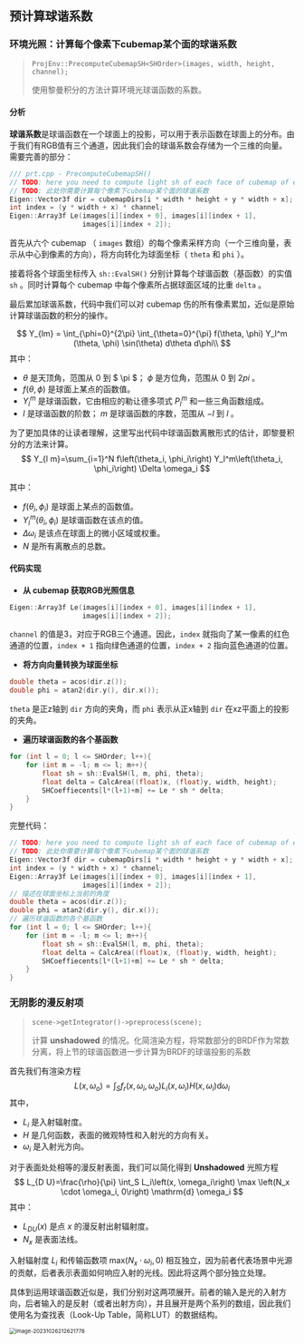 ## 预计算球谐系数

### 环境光照：计算每个像素下cubemap某个面的球谐系数

>`ProjEnv::PrecomputeCubemapSH<SHOrder>(images, width, height, channel);`
>
>使用黎曼积分的方法计算环境光球谐函数的系数。

#### 分析

**球谐系数**是球谐函数在一个球面上的投影，可以用于表示函数在球面上的分布。由于我们有RGB值有三个通道，因此我们会的球谐系数会存储为一个三维的向量。需要完善的部分：

```c++
/// prt.cpp - PrecomputeCubemapSH()
// TODO: here you need to compute light sh of each face of cubemap of each pixel
// TODO: 此处你需要计算每个像素下cubemap某个面的球谐系数
Eigen::Vector3f dir = cubemapDirs[i * width * height + y * width + x];
int index = (y * width + x) * channel;
Eigen::Array3f Le(images[i][index + 0], images[i][index + 1],
                  images[i][index + 2]);
```

首先从六个 cubemap （ `images` 数组）的每个像素采样方向（一个三维向量，表示从中心到像素的方向），将方向转化为球面坐标（ `theta` 和 `phi` ）。

接着将各个球面坐标传入 `sh::EvalSH()` 分别计算每个球谐函数（基函数）的实值 `sh` 。同时计算每个 cubemap 中每个像素所占据球面区域的比重 `delta` 。

最后累加球谐系数，代码中我们可以对 cubemap 伤的所有像素累加，近似是原始计算球谐函数的积分的操作。

$$
Y_{lm} = \int_{\phi=0}^{2\pi} \int_{\theta=0}^{\pi} f(\theta, \phi) Y_l^m (\theta, \phi) \sin(\theta) d\theta d\phi\\
$$
其中：
-  $\theta$  是天顶角，范围从 $0$ 到 $ \pi $； $\phi$  是方位角，范围从  $0$  到  $2pi$ 。
-  $f\left(\theta, \phi\right)$ 是球面上某点的函数值。
-  $Y_l^m$  是球谐函数，它由相应的勒让德多项式  $P_l^m$  和一些三角函数组成。
-  $l$  是球谐函数的阶数； $m$  是球谐函数的序数，范围从  $-l$  到  $l$ 。

为了更加具体的让读者理解，这里写出代码中球谐函数离散形式的估计，即黎曼积分的方法来计算。
$$
Y_{l m}=\sum_{i=1}^N f\left(\theta_i, \phi_i\right) Y_l^m\left(\theta_i, \phi_i\right) \Delta \omega_i
$$

其中：
- $f\left(\theta_i, \phi_i\right)$ 是球面上某点的函数值。
- $Y_l^m\left(\theta_i, \phi_i\right)$ 是球谐函数在该点的值。
- $\Delta \omega_i$ 是该点在球面上的微小区域或权重。
- $N$ 是所有离散点的总数。

#### 代码实现



- **从 cubemap 获取RGB光照信息**

```c++
Eigen::Array3f Le(images[i][index + 0], images[i][index + 1],
                  images[i][index + 2]);
```

`channel` 的值是3，对应于RGB三个通道。因此，`index` 就指向了某一像素的红色通道的位置，`index + 1` 指向绿色通道的位置，`index + 2` 指向蓝色通道的位置。

- **将方向向量转换为球面坐标**

```c++
double theta = acos(dir.z());
double phi = atan2(dir.y(), dir.x());
```

`theta` 是正z轴到 `dir` 方向的夹角，而 `phi` 表示从正x轴到 `dir` 在xz平面上的投影的夹角。

- **遍历球谐函数的各个基函数**

```c++
for (int l = 0; l <= SHOrder; l++){
    for (int m = -l; m <= l; m++){
        float sh = sh::EvalSH(l, m, phi, theta);
        float delta = CalcArea((float)x, (float)y, width, height);
        SHCoeffiecents[l*(l+1)+m] += Le * sh * delta;
    }
}
```

完整代码：

```c++
// TODO: here you need to compute light sh of each face of cubemap of each pixel
// TODO: 此处你需要计算每个像素下cubemap某个面的球谐系数
Eigen::Vector3f dir = cubemapDirs[i * width * height + y * width + x];
int index = (y * width + x) * channel;
Eigen::Array3f Le(images[i][index + 0], images[i][index + 1],
                  images[i][index + 2]);
// 描述在球面坐标上当前的角度
double theta = acos(dir.z());
double phi = atan2(dir.y(), dir.x());
// 遍历球谐函数的各个基函数
for (int l = 0; l <= SHOrder; l++){
    for (int m = -l; m <= l; m++){
        float sh = sh::EvalSH(l, m, phi, theta);
        float delta = CalcArea((float)x, (float)y, width, height);
        SHCoeffiecents[l*(l+1)+m] += Le * sh * delta;
    }
}
```



### 无阴影的漫反射项

>`scene->getIntegrator()->preprocess(scene);`
>
>计算 **unshadowed** 的情况。化简渲染方程，将常数部分的BRDF作为常数分离，将上节的球谐函数进一步计算为BRDF的球谐投影的系数



首先我们有渲染方程
$$
L\left(x, \omega_o\right)=\int_S f_r\left(x, \omega_i, \omega_o\right) L_i\left(x, \omega_i\right) H\left(x, \omega_i\right) \mathrm{d} \omega_i
$$
其中，

- $L_i$ 是入射辐射度。
- $H$ 是几何函数，表面的微观特性和入射光的方向有关。
- $\omega_i$ 是入射光方向。

对于表面处处相等的漫反射表面，我们可以简化得到 **Unshadowed** 光照方程
$$
L_{D U}=\frac{\rho}{\pi} \int_S L_i\left(x, \omega_i\right) \max \left(N_x \cdot \omega_i, 0\right) \mathrm{d} \omega_i
$$
其中：
- $L_{D U}(x)$ 是点 $x$ 的漫反射出射辐射度。
- $N_x$ 是表面法线。

入射辐射度 $L_i$ 和传输函数项 $\text{max}\left(N_x \cdot \omega_i , 0\right)$ 相互独立，因为前者代表场景中光源的贡献，后者表示表面如何响应入射的光线。因此将这两个部分独立处理。

具体到运用球谐函数近似是，我们分别对这两项展开。前者的输入是光的入射方向，后者输入的是反射（或者出射方向），并且展开是两个系列的数组，因此我们使用名为查找表（Look-Up Table，简称LUT）的数据结构。







<img src="/Users/remooo/Library/Application%20Support/typora-user-images/image-20231026212621778.png" alt="image-20231026212621778" style="zoom:67%;" />
